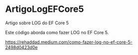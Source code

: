 # ArtigoLogEFCore5
Artigo sobre LOG do EF Core 5

Este código aborda como fazer LOG no EF Core 5.

https://rehaddad.medium.com/como-fazer-log-no-ef-core-5-2498d0423d0e
